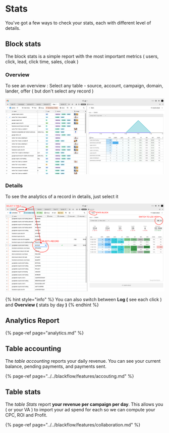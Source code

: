 # Stats

You've got a few ways to check your stats, each with different level of details. 

## Block stats

The block stats is a simple report with the most important metrics \( users, click, lead, click time, sales, cloak \) 

### Overview

To see an overview : Select any table - source, account, campaign, domain, lander, offer \( but don't select any record \) 

![stats overview \( no record selected \) ](../../.gitbook/assets/screen-shot-2020-04-08-at-11.23.41-am.png)

### Details

To see the analytics of a record in details, just select it

![](../../.gitbook/assets/screen-shot-2020-04-08-at-11.33.58-am%20%281%29.png)

{% hint style="info" %}
You can also switch between **Log \(** see each click \)  and **Overview \(** stats by day **\)** 
{% endhint %}

## Analytics Report

{% page-ref page="analytics.md" %}

## Table accounting

The _table accounting_ reports your daily revenue. You can see your current balance, pending payments, and payments sent.

{% page-ref page="../../blackflow/features/accouting.md" %}

## Table stats

The _table Stats_ report **your revenue per campaign per day**. This allows you \( or your VA \) to import your ad spend for each so we can compute your CPC, ROI and Profit.

{% page-ref page="../../blackflow/features/collaboration.md" %}



